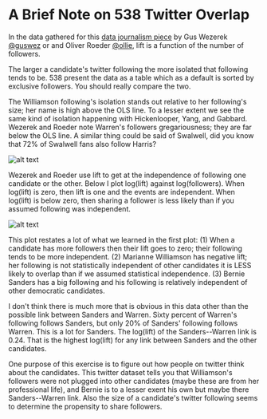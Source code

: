 # A Brief Note on 538 Twitter Overlap


In the data gathered for this [data journalism piece](https://fivethirtyeight.com/features/which-2020-candidates-have-the-most-in-common-on-twitter/) by Gus Wezerek [@guswez](https://twitter.com/guswez) or and Oliver Roeder [@ollie](https://twitter.com/ollie),  lift is a function of the number of followers. 

The larger a candidate's twitter following the more isolated that following tends to be. 538 present the data as a table which as a default is sorted by exclusive followers.  You should really compare the two. 

The Williamson following's isolation stands out relative to her following's size; her name is high above the OLS line.  To a lesser extent we see the same kind of isolation happening with Hickenlooper, Yang, and Gabbard.  Wezerek and Roeder note Warren's followers gregariousness; they are far below the OLS line.  A similar thing could be said of Swalwell, did you know that 72% of Swalwell fans also follow Harris?

![alt text](https://github.com/JTS3/asides/blob/master/sharedbytwo_exclusivefollowers_followers.png "Exclusive Followers v Followers")

Wezerek and Roeder use lift to get at the independence of following one candidate or the other.  Below I plot log(lift) against log(followers). When log(lift) is zero, then lift is one and the events are independent.  When log(lift) is below zero, then sharing a follower is less likely than if you assumed following was independent. 

![alt text](https://github.com/JTS3/asides/blob/master/sharedbytwo_loglift_logfollowers.png "Lift v Followers")

This plot restates a lot of what we learned in the first plot:  (1) When a candidate has more followers then their lift goes to zero; their following tends to be more independent.  (2) Marianne Williamson has negative lift; her following is not statistically independent of other candidates it is LESS likely to overlap than if we assumed statistical independence.   (3) Bernie Sanders has a big following and his following is relatively independent of other democratic candidates.

I don't think there is much more that is obvious in this data other than the possible link between Sanders and Warren.  Sixty percent of Warren's following follows Sanders, but only 20% of Sanders' following follows Warren.  This is a lot for Sanders.  The log(lift) of the Sanders--Warren link is 0.24.  That is the highest log(lift) for any link between Sanders and the other candidates. 

One purpose of this exercise is to figure out how people on twitter think about the candidates.  This twitter dataset tells you that Williamson's followers were not plugged into other candidates (maybe these are from her professional life), and Bernie is to a lesser exent his own but maybe there Sanders--Warren link.  Also the size of a candidate's twitter following seems to determine the propensity to share followers. 
